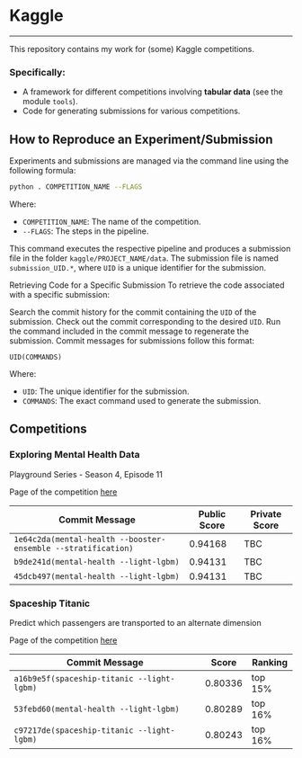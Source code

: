 
# Kaggle

---

This repository contains my work for (some) Kaggle competitions.

### Specifically:
- A framework for different competitions involving **tabular data** (see the module `tools`).
- Code for generating submissions for various competitions.

## How to Reproduce an Experiment/Submission

Experiments and submissions are managed via the command line using the following formula:

```bash
python . COMPETITION_NAME --FLAGS
```
Where:
- `COMPETITION_NAME`: The name of the competition.
- `--FLAGS`: The steps in the pipeline.

This command executes the respective pipeline and produces a submission file 
in the folder `kaggle/PROJECT_NAME/data`. The submission file is named 
`submission_UID.*`, where `UID` is a unique identifier for the submission.

Retrieving Code for a Specific Submission
To retrieve the code associated with a specific submission:

Search the commit history for the commit containing the `UID` of the submission.
Check out the commit corresponding to the desired `UID`.
Run the command included in the commit message to regenerate the submission.
Commit messages for submissions follow this format:

```text
UID(COMMANDS)
```
Where:
- `UID`: The unique identifier for the submission.
- `COMMANDS`: The exact command used to generate the submission.

## Competitions

### Exploring Mental Health Data

Playground Series - Season 4, Episode 11

Page of the competition [here](https://www.kaggle.com/competitions/playground-series-s4e11)

| Commit Message                                                | Public Score | Private Score |
|---------------------------------------------------------------|--------------|---------------|
| `1e64c2da(mental-health --booster-ensemble --stratification)` | 0.94168      | TBC           |
| `b9de241d(mental-health --light-lgbm)`                        | 0.94131      | TBC           |
| `45dcb497(mental-health --light-lgbm)`                        | 0.94131      | TBC           |


### Spaceship Titanic

Predict which passengers are transported to an alternate dimension

Page of the competition [here](https://www.kaggle.com/competitions/spaceship-titanic)

| Commit Message                             | Score   | Ranking |
|--------------------------------------------|---------|---------|
| `a16b9e5f(spaceship-titanic --light-lgbm)` | 0.80336 | top 15% |
| `53febd60(mental-health --light-lgbm)`     | 0.80289 | top 16% |
| `c97217de(spaceship-titanic --light-lgbm)` | 0.80243 | top 16% |
